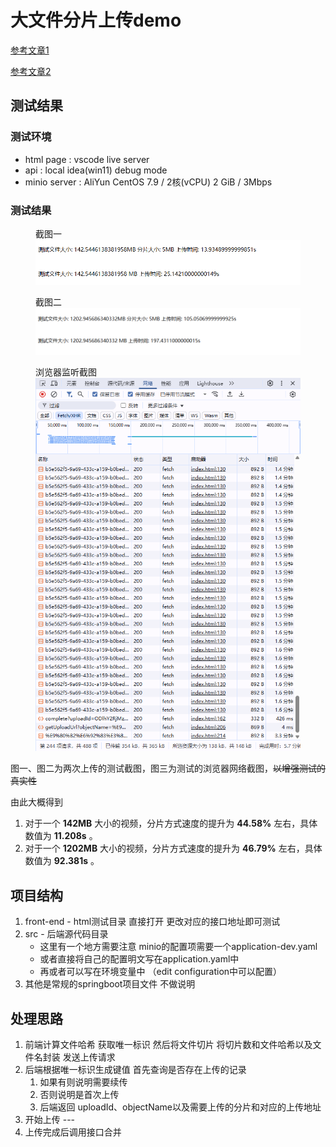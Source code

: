 # 大文件分片上传demo

[参考文章1](https://juejin.cn/post/7213275960900632632)

[参考文章2](https://juejin.cn/post/7039554714077233189)

## 测试结果

### 测试环境

- html page : vscode live server
- api : local idea(win11) debug mode
- minio server : AliYun CentOS 7.9 / 2核(vCPU) 2 GiB / 3Mbps

### 测试结果

<figure>
   <figcaption>截图一</figcaption>
   <img src="./assets/test1.png" alt="测试结果1">
</figure>

<figure>
   <figcaption>截图二</figcaption>
   <img src="./assets/test2.png" alt="测试结果1">
</figure>

<figure>
   <figcaption>浏览器监听截图</figcaption>
   <img src="./assets/chunks.png" alt="网络情况">
</figure>

图一、图二为两次上传的测试截图，图三为测试的浏览器网络截图，~~以增强测试的真实性~~

由此大概得到

1. 对于一个 **142MB** 大小的视频，分片方式速度的提升为 **44.58%** 左右，具体数值为 **11.208s** 。
2. 对于一个 **1202MB** 大小的视频，分片方式速度的提升为 **46.79%** 左右，具体数值为 **92.381s** 。

## 项目结构

1. front-end - html测试目录 直接打开 更改对应的接口地址即可测试
2. src - 后端源代码目录
   - 这里有一个地方需要注意 minio的配置项需要一个application-dev.yaml
   - 或者直接将自己的配置明文写在application.yaml中
   - 再或者可以写在环境变量中 （edit configuration中可以配置）
3. 其他是常规的springboot项目文件 不做说明

## 处理思路

1. 前端计算文件哈希 获取唯一标识 然后将文件切片 将切片数和文件哈希以及文件名封装 发送上传请求
2. 后端根据唯一标识生成键值 首先查询是否存在上传的记录
   1. 如果有则说明需要续传
   2. 否则说明是首次上传
   3. 后端返回 uploadId、objectName以及需要上传的分片和对应的上传地址
3. 开始上传 ---
4. 上传完成后调用接口合并
